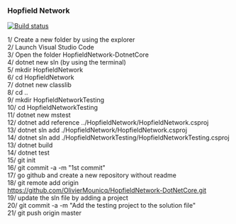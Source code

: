 ### Hopfield Network

[![Build status](https://ci.appveyor.com/api/projects/status/ffq8cv5lwpon71ul?svg=true)](https://ci.appveyor.com/project/OlivierMounicq/HopfieldNetwork-DotNetCore)

1/  Create a new folder by using the explorer  
2/  Launch Visual Studio Code  
3/  Open the folder HopfieldNetwork-DotnetCore  
4/  dotnet new sln (by using the terminal)  
5/  mkdir HopfieldNetwork  
6/  cd HopfieldNetwork  
7/  dotnet new classlib  
8/  cd ..  
9/  mkdir HopfieldNetworkTesting  
10/ cd HopfieldNetworkTesting  
11/ dotnet new mstest  
12/ dotnet add reference ../HopfieldNetwork/HopfieldNetwork.csproj  
13/	dotnet sln add ./HopfieldNetwork/HopfieldNetwork.csproj  
14/ dotnet sln add ./HopfieldNetworkTesting/HopfieldNetworkTesting.csproj	  
13/ dotnet build  
14/ dotnet test    
15/ git init  
16/ git commit -a -m "1st commit"  
17/ go github and create a new repository without readme   
18/ git remote add origin https://github.com/OlivierMounicq/HopfieldNetwork-DotNetCore.git  
19/ update the sln file by adding a project  		
20/ git commit -a -m "Add the testing project to the solution file"  
21/ git push origin master  
